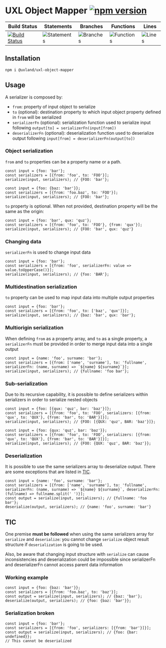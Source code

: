 # UXL Object Mapper [![npm version](https://badge.fury.io/js/%40uxland%2Fuxl-object-mapper.svg)](https://badge.fury.io/js/%40uxland%2Fuxl-object-mapper)

| Build Status                                                                                                                  | Statements                                    | Branches                                  | Functions                                   | Lines                               |
| ----------------------------------------------------------------------------------------------------------------------------- | --------------------------------------------- | ----------------------------------------- | ------------------------------------------- | ----------------------------------- |
| [![Build Status](https://api.travis-ci.org/uxland/uxl-object-mapper.svg)](https://api.travis-ci.org/uxland/uxl-object-mapper) | ![Statements](https://img.shields.io/badge/Coverage-99.54%25-brightgreen.svg 'Make me better!') | ![Branches](https://img.shields.io/badge/Coverage-93.62%25-brightgreen.svg 'Make me better!') | ![Functions](https://img.shields.io/badge/Coverage-99.08%25-brightgreen.svg 'Make me better!') | ![Lines](https://img.shields.io/badge/Coverage-100%25-brightgreen.svg 'Make me better!') |

## Installation

`npm i @uxland/uxl-object-mapper`

## Usage

A serializer is composed by:

- `from`: property of input object to serialize
- `to` (optional): destination property to which input object property defined in `from` will be serialized
- `serializerFn` (optional): serialization function used to serialize input following `output[to] = serializerFn(input[from])`
- `deserializerFn` (optional): deserialization function used to deserialize output following `input[from] = deserializerFn(output[to])`

### Object serialization

`from` and `to` properties can be a property name or a path.

```
const input = {foo: 'bar'};
const serializers = [{from: 'foo', to: 'FOO'}];
serialize(input, serializers); // {FOO: 'bar'};
```

```
const input = {foo: {baz: 'bar'}};
const serializers = [{from: 'foo.baz', to: 'FOO'}];
serialize(input, serializers); // {FOO: 'bar'};
```

`to` property is optional. When not provided, destination property will be the same as the origin:

```
const input = {foo: 'bar', qux: 'quz'};
const serializers = [{from: 'foo', to: 'FOO'}, {from: 'qux'}];
serialize(input, serializers); // {FOO: 'bar', qux: 'quz'}
```

### Changing data

`serializerFn` is used to change input data

```
const input = {foo: 'bar'};
const serializers = [{from: 'foo', serializerFn: value => value.toUpperCase()}];
serialize(input, serializers); // {foo: 'BAR'};
```

### Multidestination serialization

`to` property can be used to map input data into multiple output properties

```
const input = {foo: 'bar'};
const serializers = [{from: 'foo', to: ['baz', 'qux']}];
serialize(input, serializers); // {baz: 'bar', qux: 'bar'};
```

### Multiorigin serialization

When defining `from` as a property array, and `to` as a single property, a `serializerFn` must be provided in order to merge input data into a single output

```
const input = {name: 'foo', surname: 'bar'};
const serializers = [{from: ['name', 'surname'], to: 'fullname', serializerFn: (name, surname) => `${name} ${surname}`}];
serialize(input, serializers); // {fullname: 'foo bar'};
```

### Sub-serialization

Due to its recursive capability, it is possible to define serializers within serializers in order to serialize nested objects

```
const input = {foo: [{qux: 'quz', bar: 'baz'}]};
const serializers = [{from: 'foo', to: 'FOO', serializers: [{from: 'qux', to: 'QUX'}, {from: 'bar', to: 'BAR'}]}];
serialize(input, serializers); // {FOO: [{QUX: 'quz', BAR: 'baz'}]};
```

```
const input = {foo: {qux: 'quz', bar: 'baz'}};
const serializers = [{from: 'foo', to: 'FOO', serializers: [{from: 'qux', to: 'QUX'}, {from: 'bar', to: 'BAR'}]}];
serialize(input, serializers); // {FOO: {QUX: 'quz', BAR: 'baz'}};
```

### Deserialization

It is possible to use the same serializers array to deserialize output. There are some exceptions that are listed in [TIC](#tic).

```
const input = {name: 'foo', surname: 'bar'};
const serializers = [{from: ['name', 'surname'], to: 'fullname', serializerFn: (name, surname) => `${name} ${surname}`, deserializerFn: (fullname) => fullname.split(' ')}];
const output = serialize(input, serializers); // {fullname: 'foo bar'};
deserialize(output, serializers); // {name: 'foo', surname: 'bar'}
```

## TIC

One premise **must be followed** when using the same serializers array for `serialize` and `deserialize`: you cannot change `serialize` object result structure if `deserialization` is going to be used.

Also, be aware that changing input structure with `serialize` can cause inconsistencies and deserialization could be impossible since serializerFn and deserializerFn cannot access parent data information

### Working example

```
const input = {foo: {baz: 'bar'}};
const serializers = [{from: 'foo.baz', to: 'baz'}];
const output = serialize(input, serializers); // {baz: 'bar'};
deserialize(output, serializers); // {foo: {baz: 'bar'}};
```

### Serialization broken

```
const input = {foo: 'bar'};
const serializers = [{from: 'foo', serializers: [{from: 'bar'}]}];
const output = serialize(input, serializers); // {foo: {bar: undefined}};
// This cannot be deserialized
```
